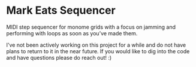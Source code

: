 # Mark Eats Sequencer
MIDI step sequencer for monome grids with a focus on jamming and performing with loops as soon as you’ve made them.

I've not been actively working on this project for a while and do not have plans to return to it in the near future. If you would like to dig into the code and have questions please do reach out! :)
